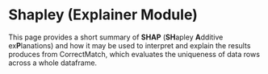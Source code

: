 # Shapley (Explainer Module)

This page provides a short summary of **SHAP** (**SH**apley **A**dditive ex**P**lanations) and how it may be used to interpret and explain the results produces from CorrectMatch, which evaluates the uniqueness of data rows across a whole dataframe.

